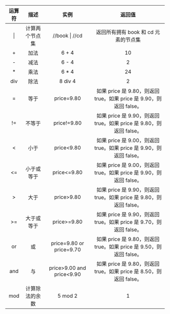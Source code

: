 运算符 | 描述 | 实例 | 返回值 |
:-: | :-: |:-: |:-: |
\| | 计算两个节点集 | //book \| //cd | 返回所有拥有 book 和 cd 元素的节点集 |
+ | 加法 | 6 + 4 | 10 |
- | 减法 | 6 - 4 | 2 |
* | 乘法 | 6 * 4 | 24 |
div | 除法 | 8 div 4 | 2 |
= | 等于 | price=9.80 | 如果 price 是 9.80，则返回 true。如果 price 是 9.90，则返回 false。 |
!= | 不等于 | price!=9.80 | 如果 price 是 9.90，则返回 true。如果 price 是 9.80，则返回 false。 |
< | 小于 | price<9.80 | 如果 price 是 9.00，则返回 true。如果 price 是 9.90，则返回 false。 |
<= | 小于或等于 | price<=9.80 | 如果 price 是 9.00，则返回 true。如果 price 是 9.90，则返回 false。 |
\> | 大于 | price>9.80 | 如果 price 是 9.90，则返回 true。如果 price 是 9.80，则返回 false。 |
\>= | 大于或等于 | price>=9.80 | 如果 price 是 9.90，则返回 true。如果 price 是 9.70，则返回 false。 |
or | 或 | price=9.80 or price=9.70 | 如果 price 是 9.80，则返回 true。如果 price 是 9.50，则返回 false。 |
and | 与 | price>9.00 and price<9.90 | 如果 price 是 9.80，则返回 true。如果 price 是 8.50，则返回 false。 |
mod | 计算除法的余数 | 5 mod 2 | 1 |
